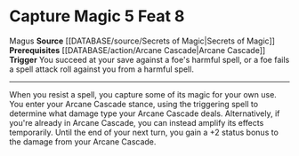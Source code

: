 ﻿---
actions: '[reaction]'
feat: Capture Magic
id: '2863'
level: '8'
name: Capture Magic
prerequisite: '[[DATABASE/action/Arcane Cascade|Arcane Cascade]]'
rarity: Common
source: '[[DATABASE/source/Secrets of Magic|Secrets of Magic]]'
trait:
- '[[DATABASE/trait/Magus|Magus]]'
trigger: You succeed at your save against a foe's harmful spell, or a foe fails a
  spell attack roll againstyou from a harmful spell.
type: Feat

---
# Capture Magic <span class="action-icon">5</span> <span class="item-type">Feat 8</span>

<span class="item-trait">Magus</span>
**Source** [[DATABASE/source/Secrets of Magic|Secrets of Magic]] 
**Prerequisites** [[DATABASE/action/Arcane Cascade|Arcane Cascade]]
**Trigger** You succeed at your save against a foe's harmful spell, or a foe fails a spell attack roll against you from a harmful spell.

---
When you resist a spell, you capture some of its magic for your own use. You enter your Arcane Cascade stance, using the triggering spell to determine what damage type your Arcane Cascade deals. Alternatively, if you're already in Arcane Cascade, you can instead amplify its effects temporarily. Until the end of your next turn, you gain a +2 status bonus to the damage from your Arcane Cascade.